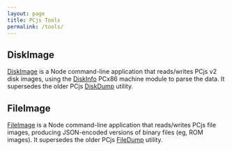 ```yaml
---
layout: page
title: PCjs Tools
permalink: /tools/
---
```


## DiskImage

[DiskImage](diskimage/) is a Node command-line application that reads/writes PCjs v2 disk images, using the [DiskInfo](../machines/pcx86/modules/diskinfo.js) PCx86 machine module to parse the data.  It supersedes the older PCjs [DiskDump](old/diskdump/) utility.

## FileImage

[FileImage](fileimage/) is a Node command-line application that reads/writes PCjs file images, producing JSON-encoded versions of binary files (eg, ROM images).  It supersedes the older PCjs [FileDump](old/filedump/) utility.
